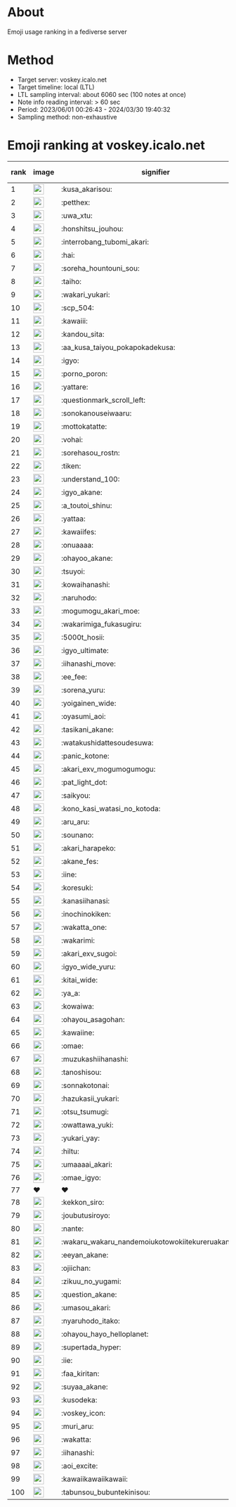 # About
Emoji usage ranking in a fediverse server

# Method
- Target server: voskey.icalo.net
- Target timeline: local (LTL)
- LTL sampling interval: about 6060 sec (100 notes at once)
- Note info reading interval: > 60 sec
- Period: 2023/06/01 00:26:43 - 2024/03/30 19:40:32 
- Sampling method: non-exhaustive

# Emoji ranking at voskey.icalo.net

|rank|image|signifier|type|frequency score|
|----|----|----|----|----|
|1|<img height="24" src="https://voskey.icalo.net/emoji/kusa_akarisou.webp">|:kusa_akarisou:|custom|22551|
|2|<img height="24" src="https://voskey.icalo.net/emoji/petthex.webp">|:petthex:|custom|15336|
|3|<img height="24" src="https://voskey.icalo.net/emoji/uwa_xtu.webp">|:uwa_xtu:|custom|10838|
|4|<img height="24" src="https://voskey.icalo.net/emoji/honshitsu_jouhou.webp">|:honshitsu_jouhou:|custom|7754|
|5|<img height="24" src="https://voskey.icalo.net/emoji/interrobang_tubomi_akari.webp">|:interrobang_tubomi_akari:|custom|7245|
|6|<img height="24" src="https://voskey.icalo.net/emoji/hai.webp">|:hai:|custom|7060|
|7|<img height="24" src="https://voskey.icalo.net/emoji/soreha_hountouni_sou.webp">|:soreha_hountouni_sou:|custom|6440|
|8|<img height="24" src="https://voskey.icalo.net/emoji/taiho.webp">|:taiho:|custom|6326|
|9|<img height="24" src="https://voskey.icalo.net/emoji/wakari_yukari.webp">|:wakari_yukari:|custom|6312|
|10|<img height="24" src="https://voskey.icalo.net/emoji/scp_504.webp">|:scp_504:|custom|5191|
|11|<img height="24" src="https://voskey.icalo.net/emoji/kawaiii.webp">|:kawaiii:|custom|5071|
|12|<img height="24" src="https://voskey.icalo.net/emoji/kandou_sita.webp">|:kandou_sita:|custom|4482|
|13|<img height="24" src="https://voskey.icalo.net/emoji/aa_kusa_taiyou_pokapokadekusa.webp">|:aa_kusa_taiyou_pokapokadekusa:|custom|4254|
|14|<img height="24" src="https://voskey.icalo.net/emoji/igyo.webp">|:igyo:|custom|4210|
|15|<img height="24" src="https://voskey.icalo.net/emoji/porno_poron.webp">|:porno_poron:|custom|3947|
|16|<img height="24" src="https://voskey.icalo.net/emoji/yattare.webp">|:yattare:|custom|3789|
|17|<img height="24" src="https://voskey.icalo.net/emoji/questionmark_scroll_left.webp">|:questionmark_scroll_left:|custom|3752|
|18|<img height="24" src="https://voskey.icalo.net/emoji/sonokanouseiwaaru.webp">|:sonokanouseiwaaru:|custom|3720|
|19|<img height="24" src="https://voskey.icalo.net/emoji/mottokatatte.webp">|:mottokatatte:|custom|3646|
|20|<img height="24" src="https://voskey.icalo.net/emoji/vohai.webp">|:vohai:|custom|3622|
|21|<img height="24" src="https://voskey.icalo.net/emoji/sorehasou_rostn.webp">|:sorehasou_rostn:|custom|3468|
|22|<img height="24" src="https://voskey.icalo.net/emoji/tiken.webp">|:tiken:|custom|3376|
|23|<img height="24" src="https://voskey.icalo.net/emoji/understand_100.webp">|:understand_100:|custom|3150|
|24|<img height="24" src="https://voskey.icalo.net/emoji/igyo_akane.webp">|:igyo_akane:|custom|2834|
|25|<img height="24" src="https://voskey.icalo.net/emoji/a_toutoi_shinu.webp">|:a_toutoi_shinu:|custom|2834|
|26|<img height="24" src="https://voskey.icalo.net/emoji/yattaa.webp">|:yattaa:|custom|2833|
|27|<img height="24" src="https://voskey.icalo.net/emoji/kawaiifes.webp">|:kawaiifes:|custom|2687|
|28|<img height="24" src="https://voskey.icalo.net/emoji/onuaaaa.webp">|:onuaaaa:|custom|2679|
|29|<img height="24" src="https://voskey.icalo.net/emoji/ohayoo_akane.webp">|:ohayoo_akane:|custom|2675|
|30|<img height="24" src="https://voskey.icalo.net/emoji/tsuyoi.webp">|:tsuyoi:|custom|2583|
|31|<img height="24" src="https://voskey.icalo.net/emoji/kowaihanashi.webp">|:kowaihanashi:|custom|2581|
|32|<img height="24" src="https://voskey.icalo.net/emoji/naruhodo.webp">|:naruhodo:|custom|2460|
|33|<img height="24" src="https://voskey.icalo.net/emoji/mogumogu_akari_moe.webp">|:mogumogu_akari_moe:|custom|2403|
|34|<img height="24" src="https://voskey.icalo.net/emoji/wakarimiga_fukasugiru.webp">|:wakarimiga_fukasugiru:|custom|2314|
|35|<img height="24" src="https://voskey.icalo.net/emoji/5000t_hosii.webp">|:5000t_hosii:|custom|2266|
|36|<img height="24" src="https://voskey.icalo.net/emoji/igyo_ultimate.webp">|:igyo_ultimate:|custom|2173|
|37|<img height="24" src="https://voskey.icalo.net/emoji/iihanashi_move.webp">|:iihanashi_move:|custom|2150|
|38|<img height="24" src="https://voskey.icalo.net/emoji/ee_fee.webp">|:ee_fee:|custom|2104|
|39|<img height="24" src="https://voskey.icalo.net/emoji/sorena_yuru.webp">|:sorena_yuru:|custom|2077|
|40|<img height="24" src="https://voskey.icalo.net/emoji/yoigainen_wide.webp">|:yoigainen_wide:|custom|1999|
|41|<img height="24" src="https://voskey.icalo.net/emoji/oyasumi_aoi.webp">|:oyasumi_aoi:|custom|1970|
|42|<img height="24" src="https://voskey.icalo.net/emoji/tasikani_akane.webp">|:tasikani_akane:|custom|1943|
|43|<img height="24" src="https://voskey.icalo.net/emoji/watakushidattesoudesuwa.webp">|:watakushidattesoudesuwa:|custom|1921|
|44|<img height="24" src="https://voskey.icalo.net/emoji/panic_kotone.webp">|:panic_kotone:|custom|1762|
|45|<img height="24" src="https://voskey.icalo.net/emoji/akari_exv_mogumogumogu.webp">|:akari_exv_mogumogumogu:|custom|1761|
|46|<img height="24" src="https://voskey.icalo.net/emoji/pat_light_dot.webp">|:pat_light_dot:|custom|1736|
|47|<img height="24" src="https://voskey.icalo.net/emoji/saikyou.webp">|:saikyou:|custom|1732|
|48|<img height="24" src="https://voskey.icalo.net/emoji/kono_kasi_watasi_no_kotoda.webp">|:kono_kasi_watasi_no_kotoda:|custom|1681|
|49|<img height="24" src="https://voskey.icalo.net/emoji/aru_aru.webp">|:aru_aru:|custom|1665|
|50|<img height="24" src="https://voskey.icalo.net/emoji/sounano.webp">|:sounano:|custom|1663|
|51|<img height="24" src="https://voskey.icalo.net/emoji/akari_harapeko.webp">|:akari_harapeko:|custom|1652|
|52|<img height="24" src="https://voskey.icalo.net/emoji/akane_fes.webp">|:akane_fes:|custom|1632|
|53|<img height="24" src="https://voskey.icalo.net/emoji/iine.webp">|:iine:|custom|1617|
|54|<img height="24" src="https://voskey.icalo.net/emoji/koresuki.webp">|:koresuki:|custom|1594|
|55|<img height="24" src="https://voskey.icalo.net/emoji/kanasiihanasi.webp">|:kanasiihanasi:|custom|1539|
|56|<img height="24" src="https://voskey.icalo.net/emoji/inochinokiken.webp">|:inochinokiken:|custom|1518|
|57|<img height="24" src="https://voskey.icalo.net/emoji/wakatta_one.webp">|:wakatta_one:|custom|1506|
|58|<img height="24" src="https://voskey.icalo.net/emoji/wakarimi.webp">|:wakarimi:|custom|1489|
|59|<img height="24" src="https://voskey.icalo.net/emoji/akari_exv_sugoi.webp">|:akari_exv_sugoi:|custom|1443|
|60|<img height="24" src="https://voskey.icalo.net/emoji/igyo_wide_yuru.webp">|:igyo_wide_yuru:|custom|1420|
|61|<img height="24" src="https://voskey.icalo.net/emoji/kitai_wide.webp">|:kitai_wide:|custom|1365|
|62|<img height="24" src="https://voskey.icalo.net/emoji/ya_a.webp">|:ya_a:|custom|1313|
|63|<img height="24" src="https://voskey.icalo.net/emoji/kowaiwa.webp">|:kowaiwa:|custom|1305|
|64|<img height="24" src="https://voskey.icalo.net/emoji/ohayou_asagohan.webp">|:ohayou_asagohan:|custom|1286|
|65|<img height="24" src="https://voskey.icalo.net/emoji/kawaiine.webp">|:kawaiine:|custom|1279|
|66|<img height="24" src="https://voskey.icalo.net/emoji/omae.webp">|:omae:|custom|1235|
|67|<img height="24" src="https://voskey.icalo.net/emoji/muzukashiihanashi.webp">|:muzukashiihanashi:|custom|1223|
|68|<img height="24" src="https://voskey.icalo.net/emoji/tanoshisou.webp">|:tanoshisou:|custom|1207|
|69|<img height="24" src="https://voskey.icalo.net/emoji/sonnakotonai.webp">|:sonnakotonai:|custom|1187|
|70|<img height="24" src="https://voskey.icalo.net/emoji/hazukasii_yukari.webp">|:hazukasii_yukari:|custom|1146|
|71|<img height="24" src="https://voskey.icalo.net/emoji/otsu_tsumugi.webp">|:otsu_tsumugi:|custom|1137|
|72|<img height="24" src="https://voskey.icalo.net/emoji/owattawa_yuki.webp">|:owattawa_yuki:|custom|1135|
|73|<img height="24" src="https://voskey.icalo.net/emoji/yukari_yay.webp">|:yukari_yay:|custom|1132|
|74|<img height="24" src="https://voskey.icalo.net/emoji/hiltu.webp">|:hiltu:|custom|1118|
|75|<img height="24" src="https://voskey.icalo.net/emoji/umaaaai_akari.webp">|:umaaaai_akari:|custom|1092|
|76|<img height="24" src="https://voskey.icalo.net/emoji/omae_igyo.webp">|:omae_igyo:|custom|1088|
|77|❤|❤|unicode|1084|
|78|<img height="24" src="https://voskey.icalo.net/emoji/kekkon_siro.webp">|:kekkon_siro:|custom|1078|
|79|<img height="24" src="https://voskey.icalo.net/emoji/joubutusiroyo.webp">|:joubutusiroyo:|custom|1076|
|80|<img height="24" src="https://voskey.icalo.net/emoji/nante.webp">|:nante:|custom|1075|
|81|<img height="24" src="https://voskey.icalo.net/emoji/wakaru_wakaru_nandemoiukotowokiitekureruakanetyan.webp">|:wakaru_wakaru_nandemoiukotowokiitekureruakanetyan:|custom|1068|
|82|<img height="24" src="https://voskey.icalo.net/emoji/eeyan_akane.webp">|:eeyan_akane:|custom|1064|
|83|<img height="24" src="https://voskey.icalo.net/emoji/ojiichan.webp">|:ojiichan:|custom|1055|
|84|<img height="24" src="https://voskey.icalo.net/emoji/zikuu_no_yugami.webp">|:zikuu_no_yugami:|custom|1054|
|85|<img height="24" src="https://voskey.icalo.net/emoji/question_akane.webp">|:question_akane:|custom|1041|
|86|<img height="24" src="https://voskey.icalo.net/emoji/umasou_akari.webp">|:umasou_akari:|custom|1040|
|87|<img height="24" src="https://voskey.icalo.net/emoji/nyaruhodo_itako.webp">|:nyaruhodo_itako:|custom|1028|
|88|<img height="24" src="https://voskey.icalo.net/emoji/ohayou_hayo_helloplanet.webp">|:ohayou_hayo_helloplanet:|custom|1018|
|89|<img height="24" src="https://voskey.icalo.net/emoji/supertada_hyper.webp">|:supertada_hyper:|custom|1015|
|90|<img height="24" src="https://voskey.icalo.net/emoji/iie.webp">|:iie:|custom|1005|
|91|<img height="24" src="https://voskey.icalo.net/emoji/faa_kiritan.webp">|:faa_kiritan:|custom|1003|
|92|<img height="24" src="https://voskey.icalo.net/emoji/suyaa_akane.webp">|:suyaa_akane:|custom|1002|
|93|<img height="24" src="https://voskey.icalo.net/emoji/kusodeka.webp">|:kusodeka:|custom|990|
|94|<img height="24" src="https://voskey.icalo.net/emoji/voskey_icon.webp">|:voskey_icon:|custom|979|
|95|<img height="24" src="https://voskey.icalo.net/emoji/muri_aru.webp">|:muri_aru:|custom|960|
|96|<img height="24" src="https://voskey.icalo.net/emoji/wakatta.webp">|:wakatta:|custom|947|
|97|<img height="24" src="https://voskey.icalo.net/emoji/iihanashi.webp">|:iihanashi:|custom|936|
|98|<img height="24" src="https://voskey.icalo.net/emoji/aoi_excite.webp">|:aoi_excite:|custom|923|
|99|<img height="24" src="https://voskey.icalo.net/emoji/kawaiikawaiikawaii.webp">|:kawaiikawaiikawaii:|custom|915|
|100|<img height="24" src="https://voskey.icalo.net/emoji/tabunsou_bubuntekinisou.webp">|:tabunsou_bubuntekinisou:|custom|913|

